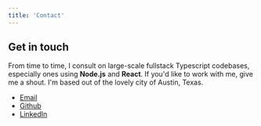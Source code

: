 ```yaml
---
title: 'Contact'
---
```


## Get in touch

From time to time, I consult on large-scale fullstack Typescript codebases, especially ones using **Node.js** and **React**. If you'd like to work with me, give me a shout. I'm based out of the lovely city of Austin, Texas.

- [Email](mailto:a2V2aW4ubmF5YXJAZ21haWwuY29t)
- [Github](http://github.com/kevinnayar)
- [LinkedIn](http://linkedin.com/in/kevinnayar)

